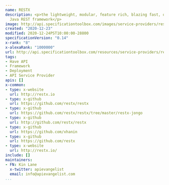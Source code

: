 ```yaml
---
name: RESTX
description: <p>the lightweight, modular, feature rich, blazing fast, open source
  Java REST framework</p>
image: http://api.specificationtoolbox.com/images/service-providers/restx.jpg
created: "2020-12-23"
modified: 2020-12-24PST10:00:00-28800
specificationVersion: "0.14"
x-rank: "8"
x-alexaRank: "1000000"
url: http://api.specificationtoolbox.com/resources/service-providers/restx/
tags:
- Have API
- Framework
- Deployment
- API Service Provider
apis: []
x-common:
- type: x-website
  url: http://restx.io
- type: x-github
  url: https://github.com/restx/restx
- type: x-github
  url: https://github.com/restx/restx/tree/master/restx-jongo
- type: x-github
  url: http://github.com/restx/restx
- type: x-github
  url: https://github.com/xhanin
- type: x-github
  url: https://github.com/restx
- type: x-website
  url: http://restx.io/
include: []
maintainers:
- FN: Kin Lane
  x-twitter: apievangelist
  email: info@apievangelist.com
...
```


